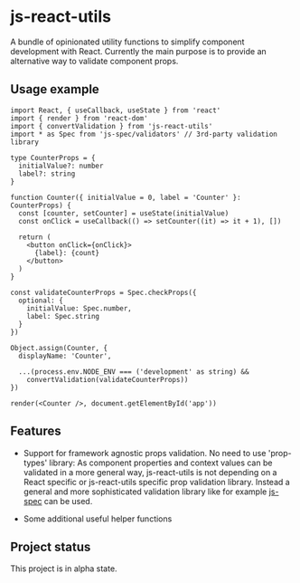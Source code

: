 # js-react-utils

A bundle of opinionated utility functions to simplify component development with React.
Currently the main purpose is to provide an alternative way to validate component props.

## Usage example

```tsx
import React, { useCallback, useState } from 'react'
import { render } from 'react-dom'
import { convertValidation } from 'js-react-utils'
import * as Spec from 'js-spec/validators' // 3rd-party validation library

type CounterProps = {
  initialValue?: number
  label?: string
}

function Counter({ initialValue = 0, label = 'Counter' }: CounterProps) {
  const [counter, setCounter] = useState(initialValue)
  const onClick = useCallback(() => setCounter((it) => it + 1), [])

  return (
    <button onClick={onClick}>
      {label}: {count}
    </button>
  )
}

const validateCounterProps = Spec.checkProps({
  optional: {
    initialValue: Spec.number,
    label: Spec.string
  }
})

Object.assign(Counter, {
  displayName: 'Counter',

  ...(process.env.NODE_ENV === ('development' as string) &&
    convertValidation(validateCounterProps))
})

render(<Counter />, document.getElementById('app'))
```

## Features

- Support for framework agnostic props validation.
  No need to use 'prop-types' library: As component properties and context values can be validated in a more general way, js-react-utils is not depending on a React specific or js-react-utils specific prop validation library.
  Instead a general and more sophisticated validation library like for example [js-spec](https://github.com/js-works/js-spec) can be used.

- Some additional useful helper functions

## Project status

This project is in alpha state.
